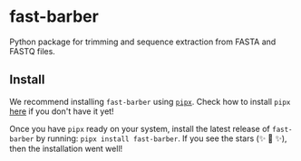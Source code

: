 # fast-barber

Python package for trimming and sequence extraction from FASTA  and FASTQ files.

## Install

We recommend installing `fast-barber` using [`pipx`](https://github.com/pipxproject/pipx). Check how to install `pipx` [here](https://github.com/pipxproject/pipx#install-pipx) if you don't have it yet!

Once you have `pipx` ready on your system, install the latest release of `fast-barber` by running: `pipx install fast-barber`. If you see the stars (✨ 🌟 ✨), then the installation went well!
